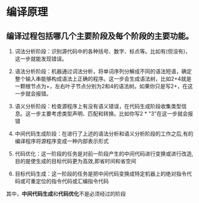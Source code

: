 # 编译原理
## 编译过程包括哪几个主要阶段及每个阶段的主要功能。

1. 词法分析阶段：识别源代码中的各种括号、数字、标点等。比如有(但没有)，这一步就能发现错误。

2. 语法分析阶段：机器通过词法分析，将单词序列分解成不同的语法短语，确定整个输入串能够构成语法上正确的程序。这一步会生成语法树，比如2+4就是一颗根节点为+，左右叶子节点分别为2和4的语法树。如果你只是写2+，在这一步就会报错。

3. 语义分析阶段：检查源程序上有没有语义错误，在代码生成阶段收集类型信息。这一步主要考虑类型声明、匹配和转换。比如你写2 * "3"在这一步就会报错

4. 中间代码生成阶段：在进行了上述的语法分析和语义分析阶段的工作之后,有的编译程序将源程序变成一种内部表示形式

5. 代码优化：这一阶段的任务是对前一阶段产生的中间代码进行变换或进行改造,目的是使生成的目标代码更为高效,即省时间和省空间

6. 目标代码生成：这一阶段的任务是把中间代码变换成特定机器上的绝对指令代码或可重定位的指令代码或汇编指令代码

其中，**中间代码生成**和**代码优化**不是必须经过的阶段
